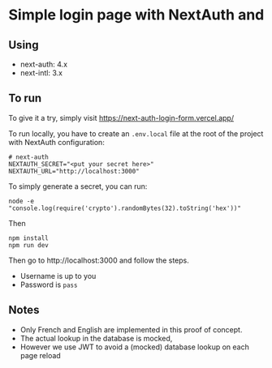 # Simple login page with NextAuth and 

## Using 
  - next-auth: 4.x
  - next-intl: 3.x

## To run

To give it a try, simply visit https://next-auth-login-form.vercel.app/

To run locally, you have to create an `.env.local` file at the root of the project with NextAuth configuration:

    # next-auth
    NEXTAUTH_SECRET="<put your secret here>"
    NEXTAUTH_URL="http://localhost:3000"


To simply generate a secret, you can run:

    node -e "console.log(require('crypto').randomBytes(32).toString('hex'))"

Then

    npm install
    npm run dev

Then go to http://localhost:3000 and follow the steps.

* Username is up to you
* Password is `pass`

## Notes

  - Only French and English are implemented in this proof of concept.
  - The actual lookup in the database is mocked,
  - However we use JWT to avoid a (mocked) database lookup on each page reload
